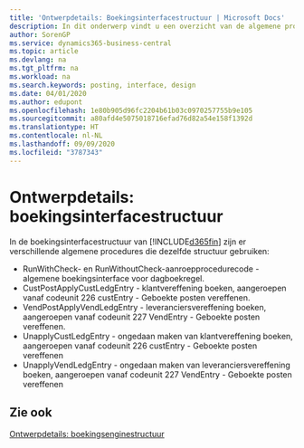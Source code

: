 ```yaml
---
title: 'Ontwerpdetails: Boekingsinterfacestructuur | Microsoft Docs'
description: In dit onderwerp vindt u een overzicht van de algemene procedures in de boekingsinterfacestructuur.
author: SorenGP
ms.service: dynamics365-business-central
ms.topic: article
ms.devlang: na
ms.tgt_pltfrm: na
ms.workload: na
ms.search.keywords: posting, interface, design
ms.date: 04/01/2020
ms.author: edupont
ms.openlocfilehash: 1e80b905d96fc2204b61b03c0970257755b9e105
ms.sourcegitcommit: a80afd4e5075018716efad76d82a54e158f1392d
ms.translationtype: HT
ms.contentlocale: nl-NL
ms.lasthandoff: 09/09/2020
ms.locfileid: "3787343"
---
```

# <a name="design-details-posting-interface-structure"></a>Ontwerpdetails: boekingsinterfacestructuur
In de boekingsinterfacestructuur van [!INCLUDE[d365fin](includes/d365fin_md.md)] zijn er verschillende algemene procedures die dezelfde structuur gebruiken:  
  
* RunWithCheck- en RunWithoutCheck-aanroepprocedurecode - algemene boekingsinterface voor dagboekregel.  
* CustPostApplyCustLedgEntry - klantvereffening boeken, aangeroepen vanaf codeunit 226 custEntry - Geboekte posten vereffenen.  
* VendPostApplyVendLedgEntry - leveranciersvereffening boeken, aangeroepen vanaf codeunit 227 VendEntry - Geboekte posten vereffenen.  
* UnapplyCustLedgEntry - ongedaan maken van klantvereffening boeken, aangeroepen vanaf codeunit 226 custEntry - Geboekte posten vereffenen  
* UnapplyVendLedgEntry - ongedaan maken van leveranciersvereffening boeken, aangeroepen vanaf codeunit 227 VendEntry - Geboekte posten vereffenen  
  
## <a name="see-also"></a>Zie ook  
[Ontwerpdetails: boekingsenginestructuur](design-details-posting-engine-structure.md)